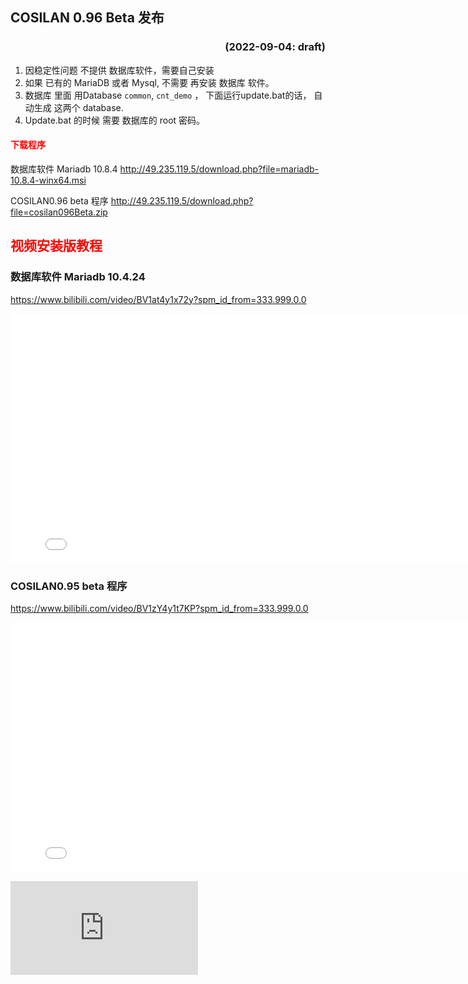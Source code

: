 ## COSILAN 0.96 Beta 发布

### <div style="text-align: right">(2022-09-04: draft)  </div>
1. 因稳定性问题 不提供 数据库软件，需要自己安装 
2. 如果 已有的 MariaDB 或者 Mysql, 不需要 再安装 数据库 软件。 
3. 数据库 里面 用Database `common`, `cnt_demo` ， 下面运行update.bat的话， 自动生成 这两个 database.  
4. Update.bat 的时候 需要 数据库的 root 密码。
  
#### <span style="color:red">下载程序</span>
数据库软件 Mariadb 10.8.4
http://49.235.119.5/download.php?file=mariadb-10.8.4-winx64.msi  

COSILAN0.96 beta 程序
http://49.235.119.5/download.php?file=cosilan096Beta.zip

  
## <span style="color:red">视频安装版教程</span>  
 ### <div style="text-align: left">数据库软件 Mariadb 10.4.24  </div>
https://www.bilibili.com/video/BV1at4y1x72y?spm_id_from=333.999.0.0  
<iframe class="ql-video" frameborder="0" allowfullscreen="true" src="//player.bilibili.com/player.html?bvid=BV1at4y1x72y" height="400" width="800"></iframe>

 ### <div style="text-align: left">COSILAN0.95 beta 程序  </div>
https://www.bilibili.com/video/BV1zY4y1t7KP?spm_id_from=333.999.0.0  
<iframe class="ql-video" frameborder="0" allowfullscreen="true" src="//player.bilibili.com/player.html?bvid=BV1zY4y1t7KP" height="400" width="800"></iframe>

![PIC](http://49.235.119.5/help/pic.php?id=10)
